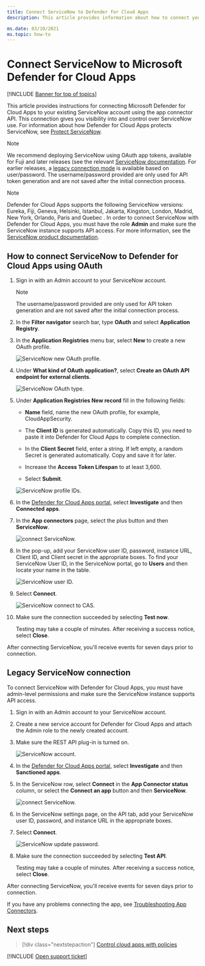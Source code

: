 ```yaml
---
title: Connect ServiceNow to Defender for Cloud Apps
description: This article provides information about how to connect your ServiceNow app to Defender for Cloud Apps using the API connector for visibility and control over use.

ms.date: 03/10/2021
ms.topic: how-to
---
```

# Connect ServiceNow to Microsoft Defender for Cloud Apps

[!INCLUDE [Banner for top of topics](includes/banner.md)]

This article provides instructions for connecting Microsoft Defender for Cloud Apps to your existing ServiceNow account using the app connector API. This connection gives you visibility into and control over ServiceNow use. For information about how Defender for Cloud Apps protects ServiceNow, see [Protect ServiceNow](protect-servicenow.md).

> [!NOTE]
> We recommend deploying ServiceNow  using OAuth app tokens, available for Fuji and later releases (see the relevant [ServiceNow documentation](https://docs.servicenow.com/bundle/paris-platform-administration/page/administer/security/concept/c_OAuthApplications.html#c_OAuthApplications).
> For earlier releases, a [legacy connection mode](#legacy-servicenow-connection) is available based on user/password. The username/password provided are only used for API token generation and are not saved after the initial connection process.

> [!NOTE]
> Defender for Cloud Apps supports the following ServiceNow versions: Eureka, Fiji, Geneva, Helsinki, Istanbul, Jakarta, Kingston, London, Madrid, New York, Orlando, Paris and Quebec . In order to connect ServiceNow with Defender for Cloud Apps, you must have the role **Admin** and make sure the ServiceNow instance supports API access. For more information, see the [ServiceNow product documentation](https://docs.servicenow.com/bundle/paris-platform-administration/page/administer/security/concept/c_OAuthApplications.html#c_OAuthApplications).

## How to connect ServiceNow to Defender for Cloud Apps using OAuth

1. Sign in with an Admin account to your ServiceNow account.

    > [!NOTE]
    > The username/password provided are only used for API token generation and are not saved after the initial connection process.

2. In the **Filter navigator** search bar, type **OAuth** and select **Application Registry**.

3. In the **Application Registries** menu bar, select **New** to create a new OAuth profile.

    ![ServiceNow new OAuth profile.](media/servicenow-app-registry.png)

4. Under **What kind of OAuth application?**, select **Create an OAuth API endpoint for external clients**.

    ![ServiceNow OAuth type.](media/servicenow-oauth-app-type.png)

5. Under **Application Registries New record** fill in the following fields:

    - **Name** field, name the new OAuth profile, for example, CloudAppSecurity.

    - The **Client ID** is generated automatically. Copy this ID, you need to paste it into Defender for Cloud Apps to complete connection.

    - In the **Client Secret** field, enter a string. If left empty, a random Secret is generated automatically. Copy and save it for later.

    - Increase the **Access Token Lifespan** to at least 3,600.

    - Select **Submit**.

    ![ServiceNow profile IDs.](media/servicenow-profile-ids.png)

6. In the [Defender for Cloud Apps portal](https://portal.cloudappsecurity.com/), select **Investigate** and then **Connected apps**.

7. In the **App connectors** page, select the plus button and then **ServiceNow**.

    ![connect ServiceNow.](media/connect-servicenow.png "connect ServiceNow")

8. In the pop-up, add your ServiceNow user ID, password, instance URL, Client ID, and Client secret in the appropriate boxes. To find your ServiceNow User ID, in the ServiceNow portal, go to **Users** and then locate your name in the table.

    ![ServiceNow user ID.](media/servicenow-userid.png)

9. Select **Connect**.

    ![ServiceNow connect to CAS.](media/servicenow-portal-connect.png "ServiceNow connect in portal")

10. Make sure the connection succeeded by selecting **Test now**.

    Testing may take a couple of minutes. After receiving a success notice, select **Close**.

After connecting ServiceNow, you'll receive events for seven days prior to connection.

## Legacy ServiceNow connection

To connect ServiceNow with Defender for Cloud Apps, you must have admin-level permissions and make sure the ServiceNow instance supports API access.

1. Sign in with an Admin account to your ServiceNow account.

2. Create a new service account for Defender for Cloud Apps and attach the Admin role to the newly created account.

3. Make sure the REST API plug-in is turned on.

    ![ServiceNow account.](media/servicenow-account.png "ServiceNow account")

4. In the [Defender for Cloud Apps portal](https://portal.cloudappsecurity.com/), select **Investigate** and then **Sanctioned apps**.

5. In the ServiceNow row, select **Connect** in the **App Connector status** column, or select the **Connect an app** button and then **ServiceNow**.

   ![connect ServiceNow.](media/connect-servicenow.png "connect ServiceNow")

6. In the ServiceNow settings page, on the API tab, add your ServiceNow user ID, password, and instance URL in the appropriate boxes.

7. Select **Connect**.

    ![ServiceNow update password.](media/servicenow-update-password.png "ServiceNow update password")

8. Make sure the connection succeeded by selecting **Test API**.

    Testing may take a couple of minutes. After receiving a success notice, select **Close**.

After connecting ServiceNow, you'll receive events for seven days prior to connection.

If you have any problems connecting the app, see [Troubleshooting App Connectors](troubleshooting-api-connectors-using-error-messages.md).

## Next steps

> [!div class="nextstepaction"]
> [Control cloud apps with policies](control-cloud-apps-with-policies.md)

[!INCLUDE [Open support ticket](includes/support.md)]
